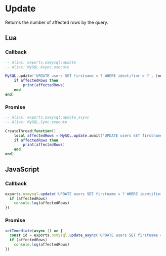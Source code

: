 # Update
Returns the number of affected rows by the query.

## Lua

### Callback
```lua
-- Alias: exports.oxmysql:update
-- Alias: MySQL.Async.execute

MySQL.update('UPDATE users SET firstname = ? WHERE identifier = ?', {newName, playerIdentifier}, function(affectedRows)
	if affectedRows then
		print(affectedRows)
	end
end)
```

### Promise
```lua
-- Alias: exports.oxmysql:update_async
-- Alias: MySQL.Sync.execute

CreateThread(function()
	local affectedRows = MySQL.update.await('UPDATE users SET firstname = ? WHERE identifier = ?', {newName, playerIdentifier})
	if affectedRows then
		print(affectedRows)
	end
end)
```

## JavaScript

### Callback
```js
exports.oxmysql.update('UPDATE users SET firstname = ? WHERE identifier = ? ', [newName, playerIdentifier], function(affectedRows) {
  if (affectedRows)
    console.log(affectedRows)
})
```

### Promise
```js
setImmediate(async () => {
  const id = exports.oxmysql.update_async('UPDATE users SET firstname = ? WHERE identifier = ? ', [newName, playerIdentifier]) {
  if (affectedRows)
    console.log(affectedRows)
})
```
